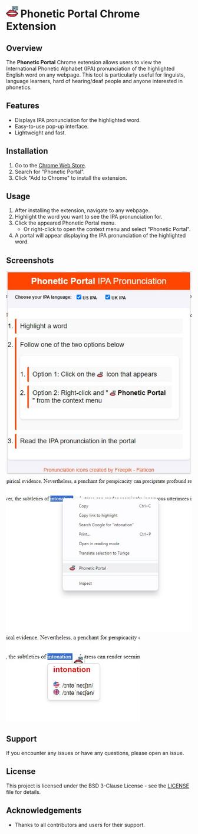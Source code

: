 # ![](./img/phonetic-portal-32.png) Phonetic Portal Chrome Extension

## Overview
The **Phonetic Portal** Chrome extension allows users to view the International Phonetic Alphabet (IPA) pronunciation of the highlighted English word on any webpage. This tool is particularly useful for linguists, language learners, hard of hearing/deaf people and anyone interested in phonetics.

## Features
- Displays IPA pronunciation for the highlighted word.
- Easy-to-use pop-up interface.
- Lightweight and fast.

## Installation
1. Go to the [Chrome Web Store](https://chrome.google.com/webstore).
2. Search for "Phonetic Portal".
3. Click "Add to Chrome" to install the extension.

## Usage
1. After installing the extension, navigate to any webpage.
2. Highlight the word you want to see the IPA pronunciation for.
3. Click the appeared Phonetic Portal menu.
   - Or right-click to open the context menu and select "Phonetic Portal".
4. A portal will appear displaying the IPA pronunciation of the highlighted word.

## Screenshots
![Screenshot 1](./img/screenshot-1.JPG)
![Screenshot 2](./img/screenshot-2.JPG)
![Screenshot 3](./img/screenshot-3.JPG)

## Support
If you encounter any issues or have any questions, please open an issue.

## License
This project is licensed under the BSD 3-Clause License - see the [LICENSE](LICENSE) file for details.

## Acknowledgements
- Thanks to all contributors and users for their support.